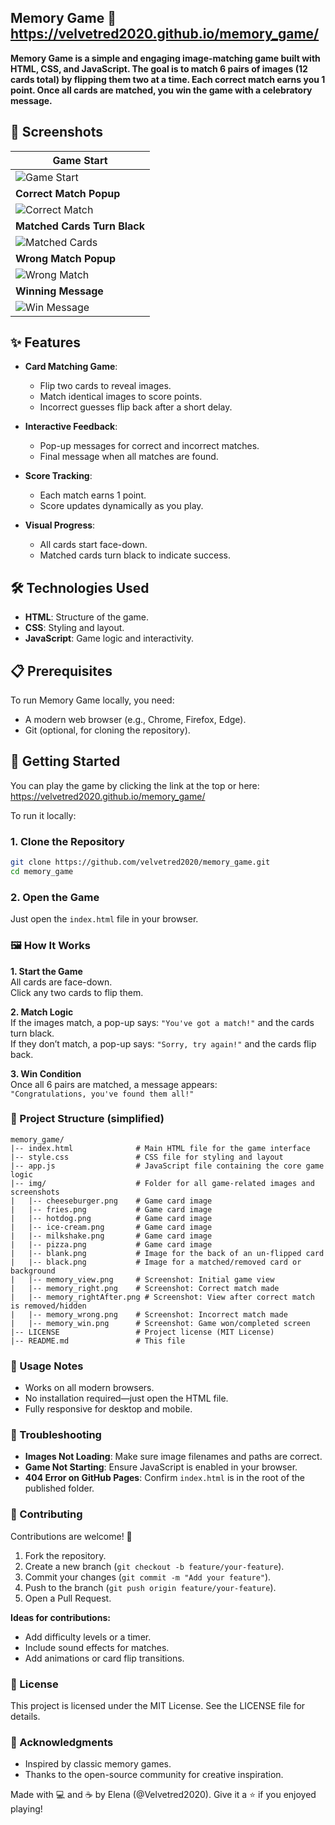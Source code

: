 ## Memory Game 🧠 https://velvetred2020.github.io/memory_game/

**Memory Game is a simple and engaging image-matching game built with HTML, CSS, and JavaScript. The goal is to match 6 pairs of images (12 cards total) by flipping them two at a time. Each correct match earns you 1 point. Once all cards are matched, you win the game with a celebratory message.**

## 📸 Screenshots
| **Game Start** |
|----------------|
| ![Game Start](img/memory_view.png) |
| **Correct Match Popup** |
| ![Correct Match](img/memory_right.png) |
| **Matched Cards Turn Black** |
| ![Matched Cards](img/memory_rightAfter.png) |
| **Wrong Match Popup** |
| ![Wrong Match](img/memory_wrong.png) |
| **Winning Message** |
| ![Win Message](img/memory_win.png) |

## ✨ Features

- **Card Matching Game**:
  - Flip two cards to reveal images.
  - Match identical images to score points.
  - Incorrect guesses flip back after a short delay.

- **Interactive Feedback**:
  - Pop-up messages for correct and incorrect matches.
  - Final message when all matches are found.

- **Score Tracking**:
  - Each match earns 1 point.
  - Score updates dynamically as you play.

- **Visual Progress**:
  - All cards start face-down.
  - Matched cards turn black to indicate success.

## 🛠️ Technologies Used

- **HTML**: Structure of the game.
- **CSS**: Styling and layout.
- **JavaScript**: Game logic and interactivity.

## 📋 Prerequisites

To run Memory Game locally, you need:
- A modern web browser (e.g., Chrome, Firefox, Edge).
- Git (optional, for cloning the repository).

## 🚀 Getting Started

You can play the game by clicking the link at the top or here: https://velvetred2020.github.io/memory_game/

To run it locally:

### 1. Clone the Repository
```bash
git clone https://github.com/velvetred2020/memory_game.git
cd memory_game
```
### 2. Open the Game
Just open the `index.html` file in your browser.

### 🖼️ How It Works

**1. Start the Game**  
All cards are face-down.  
Click any two cards to flip them.

**2. Match Logic**  
If the images match, a pop-up says: `"You've got a match!"` and the cards turn black.  
If they don’t match, a pop-up says: `"Sorry, try again!"` and the cards flip back.

**3. Win Condition**  
Once all 6 pairs are matched, a message appears:  
`"Congratulations, you've found them all!"`

### 📂 Project Structure (simplified)
```
memory_game/
|-- index.html              # Main HTML file for the game interface
|-- style.css               # CSS file for styling and layout
|-- app.js                  # JavaScript file containing the core game logic
|-- img/                    # Folder for all game-related images and screenshots
|   |-- cheeseburger.png    # Game card image
|   |-- fries.png           # Game card image
|   |-- hotdog.png          # Game card image
|   |-- ice-cream.png       # Game card image
|   |-- milkshake.png       # Game card image
|   |-- pizza.png           # Game card image
|   |-- blank.png           # Image for the back of an un-flipped card
|   |-- black.png           # Image for a matched/removed card or background
|   |-- memory_view.png     # Screenshot: Initial game view
|   |-- memory_right.png    # Screenshot: Correct match made
|   |-- memory_rightAfter.png # Screenshot: View after correct match is removed/hidden
|   |-- memory_wrong.png    # Screenshot: Incorrect match made
|   |-- memory_win.png      # Screenshot: Game won/completed screen
|-- LICENSE                 # Project license (MIT License)
|-- README.md               # This file
```
### 🔧 Usage Notes

- Works on all modern browsers.  
- No installation required—just open the HTML file.  
- Fully responsive for desktop and mobile.

### 🐞 Troubleshooting

- **Images Not Loading**: Make sure image filenames and paths are correct.  
- **Game Not Starting**: Ensure JavaScript is enabled in your browser.  
- **404 Error on GitHub Pages**: Confirm `index.html` is in the root of the published folder.

### 🌟 Contributing

Contributions are welcome! 🤝

1. Fork the repository.  
2. Create a new branch (`git checkout -b feature/your-feature`).  
3. Commit your changes (`git commit -m "Add your feature"`).  
4. Push to the branch (`git push origin feature/your-feature`).  
5. Open a Pull Request.

**Ideas for contributions:**
- Add difficulty levels or a timer.  
- Include sound effects for matches.  
- Add animations or card flip transitions.

### 📜 License

This project is licensed under the MIT License. See the LICENSE file for details.

### 👐 Acknowledgments

- Inspired by classic memory games.  
- Thanks to the open-source community for creative inspiration.

Made with 💻 and ☕ by Elena (@Velvetred2020). Give it a ⭐ if you enjoyed playing!



